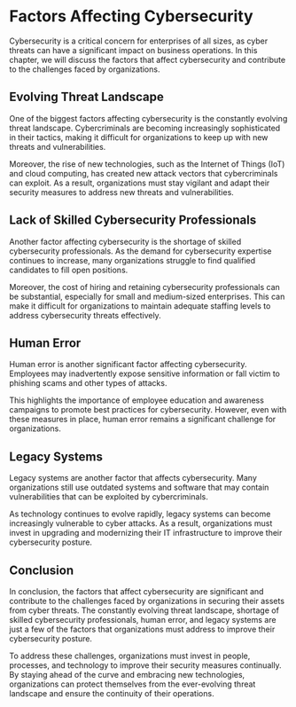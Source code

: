 Factors Affecting Cybersecurity
=======================================================================

Cybersecurity is a critical concern for enterprises of all sizes, as cyber threats can have a significant impact on business operations. In this chapter, we will discuss the factors that affect cybersecurity and contribute to the challenges faced by organizations.

Evolving Threat Landscape
-------------------------

One of the biggest factors affecting cybersecurity is the constantly evolving threat landscape. Cybercriminals are becoming increasingly sophisticated in their tactics, making it difficult for organizations to keep up with new threats and vulnerabilities.

Moreover, the rise of new technologies, such as the Internet of Things (IoT) and cloud computing, has created new attack vectors that cybercriminals can exploit. As a result, organizations must stay vigilant and adapt their security measures to address new threats and vulnerabilities.

Lack of Skilled Cybersecurity Professionals
-------------------------------------------

Another factor affecting cybersecurity is the shortage of skilled cybersecurity professionals. As the demand for cybersecurity expertise continues to increase, many organizations struggle to find qualified candidates to fill open positions.

Moreover, the cost of hiring and retaining cybersecurity professionals can be substantial, especially for small and medium-sized enterprises. This can make it difficult for organizations to maintain adequate staffing levels to address cybersecurity threats effectively.

Human Error
-----------

Human error is another significant factor affecting cybersecurity. Employees may inadvertently expose sensitive information or fall victim to phishing scams and other types of attacks.

This highlights the importance of employee education and awareness campaigns to promote best practices for cybersecurity. However, even with these measures in place, human error remains a significant challenge for organizations.

Legacy Systems
--------------

Legacy systems are another factor that affects cybersecurity. Many organizations still use outdated systems and software that may contain vulnerabilities that can be exploited by cybercriminals.

As technology continues to evolve rapidly, legacy systems can become increasingly vulnerable to cyber attacks. As a result, organizations must invest in upgrading and modernizing their IT infrastructure to improve their cybersecurity posture.

Conclusion
----------

In conclusion, the factors that affect cybersecurity are significant and contribute to the challenges faced by organizations in securing their assets from cyber threats. The constantly evolving threat landscape, shortage of skilled cybersecurity professionals, human error, and legacy systems are just a few of the factors that organizations must address to improve their cybersecurity posture.

To address these challenges, organizations must invest in people, processes, and technology to improve their security measures continually. By staying ahead of the curve and embracing new technologies, organizations can protect themselves from the ever-evolving threat landscape and ensure the continuity of their operations.
